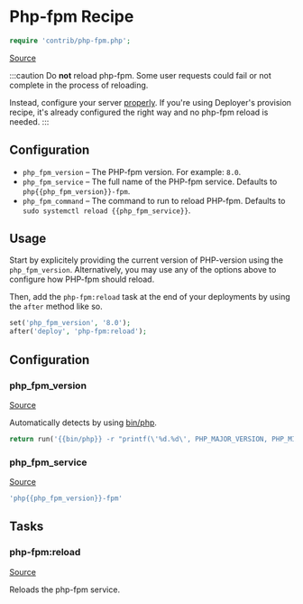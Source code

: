 <!-- DO NOT EDIT THIS FILE! -->
<!-- Instead edit contrib/php-fpm.php -->
<!-- Then run bin/docgen -->

# Php-fpm Recipe

```php
require 'contrib/php-fpm.php';
```

[Source](/contrib/php-fpm.php)




:::caution
Do **not** reload php-fpm. Some user requests could fail or not complete in the
process of reloading.

Instead, configure your server [properly](https://ï.at/avoid-php-fpm-reloading). If you're using Deployer's provision
recipe, it's already configured the right way and no php-fpm reload is needed.
:::

## Configuration

- `php_fpm_version` – The PHP-fpm version. For example: `8.0`.
- `php_fpm_service` – The full name of the PHP-fpm service. Defaults to `php{{php_fpm_version}}-fpm`.
- `php_fpm_command` – The command to run to reload PHP-fpm. Defaults to `sudo systemctl reload {{php_fpm_service}}`.

## Usage

Start by explicitely providing the current version of PHP-version using the `php_fpm_version`.
Alternatively, you may use any of the options above to configure how PHP-fpm should reload.

Then, add the `php-fpm:reload` task at the end of your deployments by using the `after` method like so.

```php
set('php_fpm_version', '8.0');
after('deploy', 'php-fpm:reload');
```



## Configuration
### php_fpm_version
[Source](https://github.com/deployphp/deployer/blob/master/contrib/php-fpm.php#L34)

Automatically detects by using [bin/php](/docs/recipe/common.md#bin/php).

```php title="Default value"
return run('{{bin/php}} -r "printf(\'%d.%d\', PHP_MAJOR_VERSION, PHP_MINOR_VERSION);"');
```


### php_fpm_service
[Source](https://github.com/deployphp/deployer/blob/master/contrib/php-fpm.php#L38)



```php title="Default value"
'php{{php_fpm_version}}-fpm'
```



## Tasks

### php-fpm:reload
[Source](https://github.com/deployphp/deployer/blob/master/contrib/php-fpm.php#L41)

Reloads the php-fpm service.




